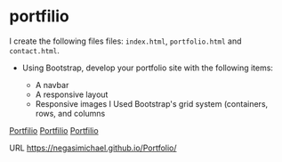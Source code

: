 # portfilio

I create the following files files: `index.html`, `portfolio.html` and `contact.html`.

* Using Bootstrap, develop your portfolio site with the following items:

   * A navbar
   * A responsive layout
   * Responsive images
   I Used Bootstrap's grid system (containers, rows, and columns

[Portfilio](screeshot1.png) 
[Portfilio](screenshot2.png) 
[Portfilio](screenshot3.png) 



URL https://negasimichael.github.io/Portfolio/
